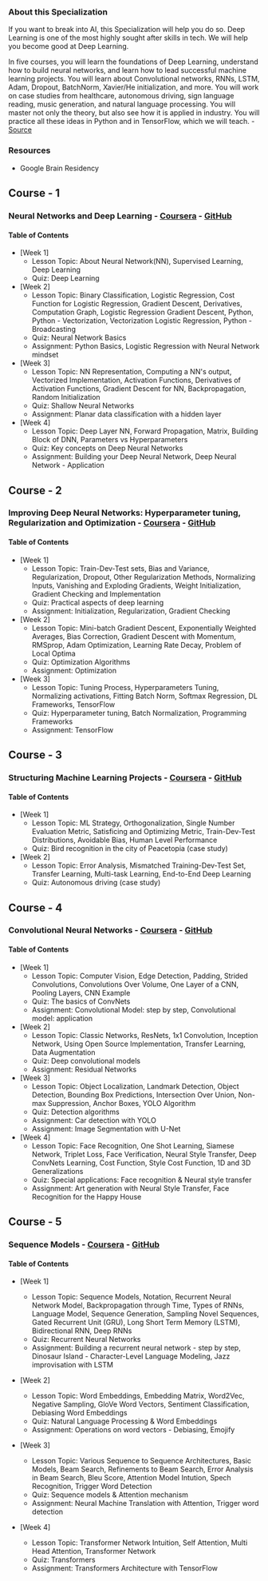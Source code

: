 
### About this Specialization
<p>If you want to break into AI, this Specialization will help you do so. Deep Learning is one of the most highly sought after skills in tech. We will help you become good at Deep Learning.<br/>

In five courses, you will learn the foundations of Deep Learning, understand how to build neural networks, and learn how to lead successful machine learning projects. You will learn about Convolutional networks, RNNs, LSTM, Adam, Dropout, BatchNorm, Xavier/He initialization, and more. You will work on case studies from healthcare, autonomous driving, sign language reading, music generation, and natural language processing. You will master not only the theory, but also see how it is applied in industry. You will practice all these ideas in Python and in TensorFlow, which we will teach.  - <a href="https://www.coursera.org/specializations/deep-learning">Source</a></p>


### Resources
- Google Brain Residency


## Course - 1
### Neural Networks and Deep Learning - [Coursera](https://www.coursera.org/learn/neural-networks-deep-learning) - [GitHub](https://github.com/Primus66/Deep-Learning-Specialization-Course-by-Coursera/tree/main/Neural%20Network%20and%20Deep%20Learning)

#### Table of Contents
* [Week 1]
    * Lesson Topic: About Neural Network(NN), Supervised Learning, Deep Learning
    * Quiz: Deep Learning
* [Week 2]
    * Lesson Topic: Binary Classification, Logistic Regression, Cost Function for Logistic Regression, Gradient Descent, Derivatives, Computation Graph, Logistic Regression Gradient Descent, Python, Python - Vectorization, Vectorization Logistic Regression, Python - Broadcasting
    * Quiz: Neural Network Basics
    * Assignment: Python Basics, Logistic Regression with Neural Network mindset
* [Week 3]
    * Lesson Topic: NN Representation, Computing a NN's output, Vectorized Implementation, Activation Functions, Derivatives of Activation Functions, Gradient Descent for NN, Backpropagation, Random Initialization
    * Quiz: Shallow Neural Networks
    * Assignment: Planar data classification with a hidden layer
* [Week 4]
    * Lesson Topic: Deep Layer NN, Forward Propagation, Matrix, Building Block of DNN, Parameters vs Hyperparameters
    * Quiz: Key concepts on Deep Neural Networks
    * Assignment: Building your Deep Neural Network, Deep Neural Network - Application



## Course - 2
### Improving Deep Neural Networks: Hyperparameter tuning, Regularization and Optimization - [Coursera](https://www.coursera.org/learn/deep-neural-network) - [GitHub](https://github.com/Primus66/Deep-Learning-Specialization-Course-by-Coursera/tree/main/Improving%20Deep%20Neural%20Networks:%20Hyperparameter%20Tuning%2C%20Regularization)

#### Table of Contents
* [Week 1]
    * Lesson Topic: Train-Dev-Test sets, Bias and Variance, Regularization, Dropout, Other Regularization Methods, Normalizing Inputs, Vanishing and Exploding Gradients, Weight Initialization, Gradient Checking and Implementation
    * Quiz: Practical aspects of deep learning
    * Assignment: Initialization, Regularization, Gradient Checking
* [Week 2]
    * Lesson Topic: Mini-batch Gradient Descent, Exponentially Weighted Averages, Bias Correction, Gradient Descent with Momentum, RMSprop, Adam Optimization, Learning Rate Decay, Problem of Local Optima
    * Quiz: Optimization Algorithms
    * Assignment: Optimization
* [Week 3]
    * Lesson Topic: Tuning Process, Hyperparameters Tuning, Normalizing activations, Fitting Batch Norm, Softmax Regression, DL Frameworks, TensorFlow
    * Quiz: Hyperparameter tuning, Batch Normalization, Programming Frameworks
    * Assignment: TensorFlow



## Course - 3
### Structuring Machine Learning Projects - [Coursera](https://www.coursera.org/learn/machine-learning-projects) - [GitHub](https://github.com/Primus66/Deep-Learning-Specialization-Course-by-Coursera/tree/main/Structuring%20Machine%20Learning%20Projects) 

#### Table of Contents
* [Week 1]
    * Lesson Topic: ML Strategy, Orthogonalization, Single Number Evaluation Metric, Satisficing and Optimizing Metric, Train-Dev-Test Distributions, Avoidable Bias, Human Level Performance
    * Quiz: Bird recognition in the city of Peacetopia (case study)
* [Week 2]
    * Lesson Topic: Error Analysis, Mismatched Training-Dev-Test Set, Transfer Learning, Multi-task Learning, End-to-End Deep Learning
    * Quiz: Autonomous driving (case study)




## Course - 4
### Convolutional Neural Networks - [Coursera](https://www.coursera.org/learn/convolutional-neural-networks) - [GitHub](https://github.com/Primus66/Deep-Learning-Specialization-Course-by-Coursera/tree/main/Convolutional%20Neural%20Networks)

#### Table of Contents
* [Week 1]
    * Lesson Topic: Computer Vision, Edge Detection, Padding, Strided Convolutions, Convolutions Over Volume, One Layer of a CNN, Pooling Layers, CNN Example
    * Quiz: The basics of ConvNets
    * Assignment: Convolutional Model: step by step, Convolutional model: application
* [Week 2]
    * Lesson Topic: Classic Networks, ResNets, 1x1 Convolution, Inception Network, Using Open Source Implementation, Transfer Learning, Data Augmentation
    * Quiz: Deep convolutional models
    * Assignment: Residual Networks
* [Week 3]
    * Lesson Topic: Object Localization, Landmark Detection, Object Detection, Bounding Box Predictions, Intersection Over Union, Non-max Suppression, Anchor Boxes, YOLO Algorithm
    * Quiz: Detection algorithms
    * Assignment: Car detection with YOLO
    * Assignment: Image Segmentation with U-Net
* [Week 4]
    * Lesson Topic: Face Recognition, One Shot Learning, Siamese Network, Triplet Loss, Face Verification, Neural Style Transfer, Deep ConvNets Learning, Cost Function, Style Cost Function, 1D and 3D Generalizations
    * Quiz: Special applications: Face recognition & Neural style transfer
    * Assignment: Art generation with Neural Style Transfer, Face Recognition for the Happy House





## Course - 5
### Sequence Models - [Coursera](https://www.coursera.org/learn/nlp-sequence-models) - [GitHub](https://github.com/Primus66/Deep-Learning-Specialization-Course-by-Coursera/tree/main/Sequence%20Model)

#### Table of Contents
* [Week 1]
    * Lesson Topic: Sequence Models, Notation, Recurrent Neural Network Model, Backpropagation through Time, Types of RNNs, Language Model, Sequence Generation, Sampling Novel Sequences, Gated Recurrent Unit (GRU), Long Short Term Memory (LSTM), Bidirectional RNN, Deep RNNs
    * Quiz: Recurrent Neural Networks
    * Assignment: Building a recurrent neural network - step by step, Dinosaur Island - Character-Level Language Modeling, Jazz improvisation with LSTM
* [Week 2]
    * Lesson Topic: Word Embeddings, Embedding Matrix, Word2Vec, Negative Sampling, GloVe Word Vectors, Sentiment Classification, Debiasing Word Embeddings
    * Quiz: Natural Language Processing & Word Embeddings
    * Assignment: Operations on word vectors - Debiasing, Emojify
* [Week 3]
    * Lesson Topic: Various Sequence to Sequence Architectures, Basic Models, Beam Search, Refinements to Beam Search, Error Analysis in Beam Search, Bleu Score, Attention Model Intution, Spech Recognition, Trigger Word Detection
    * Quiz: Sequence models & Attention mechanism
    * Assignment: Neural Machine Translation with Attention, Trigger word detection

* [Week 4]
    * Lesson Topic: Transformer Network Intuition, Self Attention, Multi Head Attention, Transformer Network
    * Quiz: Transformers
    * Assignment: Transformers Architecture with TensorFlow
